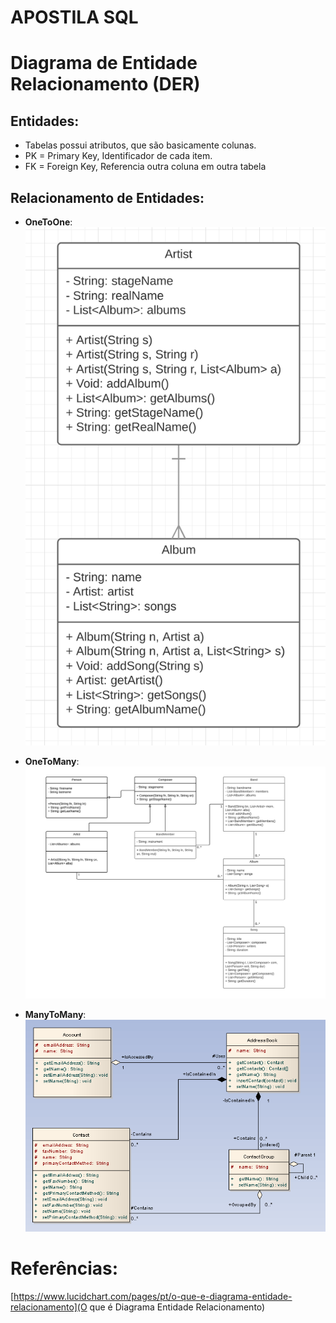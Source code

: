 # APOSTILA SQL

# Diagrama de Entidade Relacionamento (DER)

## Entidades:

- Tabelas possui atributos, que são basicamente colunas.
- PK = Primary Key, Identificador de cada item.
- FK = Foreign Key, Referencia outra coluna em outra tabela

## Relacionamento de Entidades:

- **OneToOne**:
![](img/onetoone.png)

- **OneToMany**:
![](img/onetomany.png)

- **ManyToMany**:
![](img/manytomany.png)

# Referências:
[https://www.lucidchart.com/pages/pt/o-que-e-diagrama-entidade-relacionamento](O que é Diagrama Entidade Relacionamento)